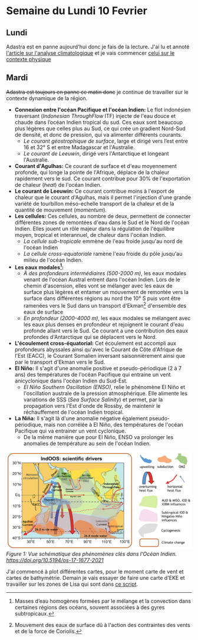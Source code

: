 # Semaine du Lundi 10 Fevrier

## Lundi
Adastra est en panne aujourd'hui donc je fais de la lecture. J'ai lu et annoté [l'article sur l'analyse climatologique](../bibliography/gmd-16-1163-2023.pdf) et je vais commencer [celui sur le contexte physique](../bibliography/os-17-1677-2021.pdf)

## Mardi
 ~~Adastra est toujours en panne ce matin donc~~ je continue de travailler sur le contexte dynamique de la région. 

- **Connexion entre l'océan Pacifique et l'océan Indien:** Le flot indonésien traversant (*Indonesian ThroughFlow* ITF) injecte de l'eau douce et chaude dans l’océan Indien tropical du sud. Ces eaux sont beaucoup plus légères que celles plus au Sud, ce qui crée un gradient Nord-Sud de densité, et donc de pression, qui va alimenter différents courants.
  - *Le courant géostrophique de surface*, large et dirigé vers l’est entre 16 et 32° S et entre Madagascar et l'Australie.
  - *Le courant de Leeuwin*, dirigé vers l'Antarctique et longeant l'Australie.
- **Courant d'Agulhas:** Ce courant de surface et d'eau moyennement profonde, qui longe la pointe de l'Afrique, déplace de la chaleur rapidement vers le sud. Ce courant contribue pour 30% de l'exportation de chaleur (*heat*) de l'océan Indien.
- **Le courant de Leeuwin:** Ce courant contribue moins à l'export de chaleur que le courant d'Agulhas, mais il permet l'injection d'une grande variété de tourbillon méso-echelle transport de la chaleur et de la quantité de mouvement (*momentum*).
- **Les cellules:** Ces cellules, au nombre de deux, permettent de connecter différentes zones de remontées d'eau dans le Sud et le Nord de l'océan Indien. Elles jouent un rôle majeur dans la régulation de l'équilibre moyen, tropical et interannuel, de chaleur dans l'océan Indien.
  - *La cellule sub-tropicale* emmène de l'eau froide jusqu'au nord de l'océan Indien
  - *La cellule cross-equatoriale* ramène l'eau froide du pôle jusqu'au milieu de l'océan Indien.
- **Les eaux modales[^1]:** 
  - *À des profondeurs intermédiaires (500-2000 m)*, les eaux modales venant de l'océan Austral entrent dans l'océan Indien. Lors de le chemin d'ascension, elles vont se mélanger avec les eaux de surface plus légères et entamer un mouvement de remontée vers la surface dans différentes régions au nord the 10° S puis vont être ramenées vers le Sud dans un transport d'Ekman[^2] d'ensemble des eaux de surface
  - *En profondeur (2000-4000 m)*, les eaux modales se mélangent avec les eaux plus denses en profondeur et rejoignent le courant d'eau profonde allant vers le Sud. Ce courant a une contribution des eaux profondes d'Antarctique qui se déplacent vers le Nord.
- **L'écoulement cross-équatorial:** Cet écoulement est accompli aux profondeurs abyssales ainsi qu'avec le Courant de Côte d'Afrique de l'Est (EACC), le Courant Somalien inversant saisonnièrement ainsi que par le transport d'Ekman vers le Sud.
- **El Niño:** Il s'agit d'une anomalie positive et pseudo-périodique (2 à 7 ans) des températures de l'océan Pacifique qui entraine un vent anicyclonique dans l'océan Indien du Sud-Est.
  - *El Niño Southern Oscillation (ENSO)*, relie le phénomène El Niño et l'oscillation australe de la pression atmosphérique. Elle alimente les variations de SSS (*Sea Surface Salinity*) et permet, par la propagation vers l'Est d'onde de Rossby, de maintenir le réchauffement de l'océan Indien tropical.
- **La Niña:** Il s'agit là d'une anomalie négative également pseudo-périodique, mais non corrélée à El Niño, des températures de l'océan Pacifique qui va entrainer un vent cyclonique.
  - De la même manière que pour El Niño, ENSO va prolonger les anomalies de température au sein de l'océan Indien.

[^1]: Masses d’eau homogènes formées par le mélange et la convection dans certaines régions des océans, souvent associées à des gyres subtropicaux.
[^2]: Mouvement des eaux de surface dû à l'action des contraintes des vents et de la force de Coriolis.

![](indian_ocean_circulation.png)
*Figure 1: Vue schématique des phénomènes clés dans l'Océan Indien. https://doi.org/10.5194/os-17-1677-2021*

J'ai commencé à plot différentes cartes, pour le moment carte de vent et cartes de bathymétrie. Demain je vais essayer de faire une carte d'EKE et travailler sur les zones de Lisa qui sont dans [ce script](../scripts/lweiss_mod/KE/eke_avg_croco.py).